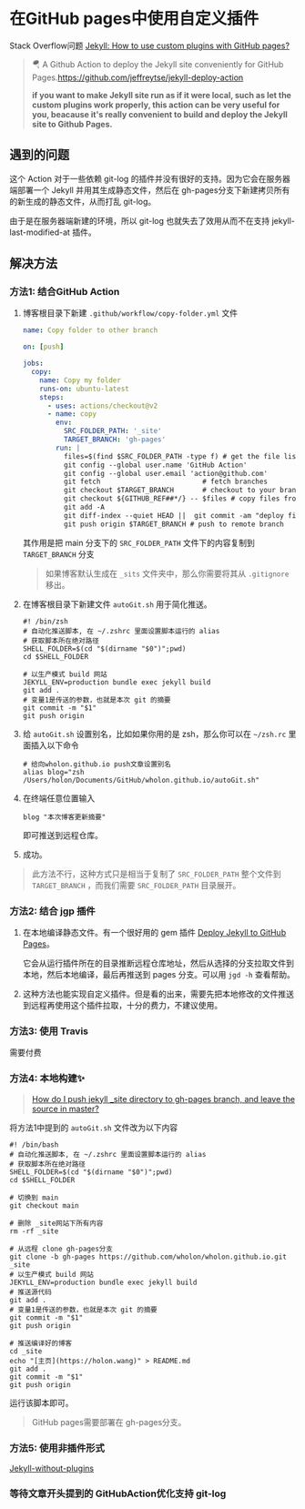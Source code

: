 # 在GitHub pages中使用自定义插件

Stack Overflow问题 [Jekyll: How to use custom plugins with GitHub pages?](https://stackoverflow.com/questions/53215356/jekyll-how-to-use-custom-plugins-with-github-pages)

>  🪂 A Github Action to deploy the Jekyll site conveniently for GitHub Pages.https://github.com/jeffreytse/jekyll-deploy-action
>
>  **if you want to make Jekyll site run as if it were local, such as let the custom plugins work properly, this action can be very useful for you, beacause it's really convenient to build and deploy the Jekyll site to Github Pages.**

## 遇到的问题

这个 Action 对于一些依赖 git-log 的插件并没有很好的支持。因为它会在服务器端部署一个 Jekyll 并用其生成静态文件，然后在 gh-pages分支下新建拷贝所有的新生成的静态文件，从而打乱 git-log。

由于是在服务器端新建的环境，所以 git-log 也就失去了效用从而不在支持 jekyll-last-modified-at 插件。

## 解决方法

### 方法1: 结合GitHub Action 

1. 博客根目录下新建 `.github/workflow/copy-folder.yml` 文件

   ```yml
   name: Copy folder to other branch
   
   on: [push]
   
   jobs:
     copy:
       name: Copy my folder
       runs-on: ubuntu-latest
       steps:
         - uses: actions/checkout@v2
         - name: copy
           env:
             SRC_FOLDER_PATH: '_site'
             TARGET_BRANCH: 'gh-pages'
           run: |
             files=$(find $SRC_FOLDER_PATH -type f) # get the file list
             git config --global user.name 'GitHub Action'
             git config --global user.email 'action@github.com'
             git fetch                         # fetch branches
             git checkout $TARGET_BRANCH       # checkout to your branch
             git checkout ${GITHUB_REF##*/} -- $files # copy files from the source branch
             git add -A
             git diff-index --quiet HEAD ||  git commit -am "deploy files"  # commit to the repository (ignore if no modification)
             git push origin $TARGET_BRANCH # push to remote branch
   ```

   其作用是把 main 分支下的 `SRC_FOLDER_PATH` 文件下的内容复制到 `TARGET_BRANCH` 分支

   > 如果博客默认生成在 `_sits` 文件夹中，那么你需要将其从 `.gitignore`移出。

2. 在博客根目录下新建文件 `autoGit.sh` 用于简化推送。

   ```shell
   #! /bin/zsh
   # 自动化推送脚本, 在 ~/.zshrc 里面设置脚本运行的 alias
   # 获取脚本所在绝对路径
   SHELL_FOLDER=$(cd "$(dirname "$0")";pwd)
   cd $SHELL_FOLDER
   
   # 以生产模式 build 网站
   JEKYLL_ENV=production bundle exec jekyll build
   git add .
   # 变量1是传送的参数，也就是本次 git 的摘要
   git commit -m "$1" 
   git push origin
   ```

3. 给 `autoGit.sh` 设置别名，比如如果你用的是 zsh，那么你可以在 `~/zsh.rc` 里面插入以下命令

   ```shell
   # 给向wholon.github.io push文章设置别名
   alias blog="zsh /Users/holon/Documents/GitHub/wholon.github.io/autoGit.sh"
   ```

4. 在终端任意位置输入

   ```shell
   blog "本次博客更新摘要"
   ```

   即可推送到远程仓库。

5. 成功。

> 此方法不行，这种方式只是相当于复制了 `SRC_FOLDER_PATH` 整个文件到  `TARGET_BRANCH` ，而我们需要 `SRC_FOLDER_PATH` 目录展开。

### 方法2: 结合 jgp 插件

1. 在本地编译静态文件。有一个很好用的 gem 插件 [Deploy Jekyll to GitHub Pages](https://www.yegor256.com/2014/06/24/jekyll-github-deploy.html)。

   它会从运行插件所在的目录推断远程仓库地址，然后从选择的分支拉取文件到本地，然后本地编译，最后再推送到 pages 分支。可以用 `jgd -h` 查看帮助。

2. 这种方法也能实现自定义插件。但是看的出来，需要先把本地修改的文件推送到远程再使用这个插件拉取，十分的费力，不建议使用。

### 方法3: 使用 Travis

需要付费

### 方法4: 本地构建✨

> [How do I push jekyll _site directory to gh-pages branch, and leave the source in master?](https://stackoverflow.com/questions/17835937/how-do-i-push-jekyll-site-directory-to-gh-pages-branch-and-leave-the-source-in)

将方法1中提到的 `autoGit.sh` 文件改为以下内容

```shell
#! /bin/bash
# 自动化推送脚本, 在 ~/.zshrc 里面设置脚本运行的 alias
# 获取脚本所在绝对路径
SHELL_FOLDER=$(cd "$(dirname "$0")";pwd)
cd $SHELL_FOLDER

# 切换到 main
git checkout main

# 删除 _site网站下所有内容
rm -rf _site

# 从远程 clone gh-pages分支
git clone -b gh-pages https://github.com/wholon/wholon.github.io.git _site
# 以生产模式 build 网站
JEKYLL_ENV=production bundle exec jekyll build
# 推送源代码
git add .
# 变量1是传送的参数，也就是本次 git 的摘要
git commit -m "$1" 
git push origin

# 推送编译好的博客
cd _site
echo "[主页](https://holon.wang)" > README.md
git add .
git commit -m "$1"
git push origin
```

运行该脚本即可。

> GitHub pages需要部署在 gh-pages分支。

### 方法5: 使用非插件形式

[Jekyll-without-plugins](https://jekyllcodex.org/without-plugins/)

### 等待文章开头提到的 GitHubAction优化支持 git-log
